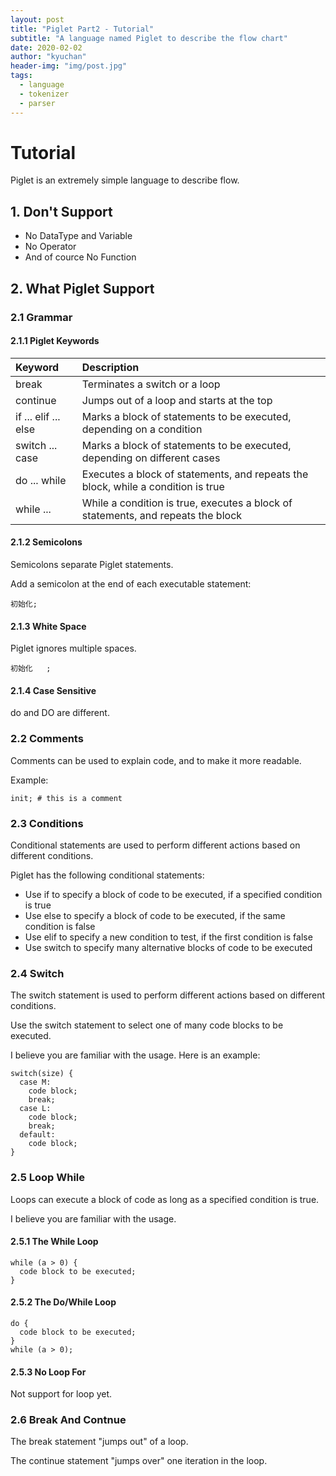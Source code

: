 ```yaml
---
layout: post
title: "Piglet Part2 - Tutorial"
subtitle: "A language named Piglet to describe the flow chart"
date: 2020-02-02
author: "kyuchan"
header-img: "img/post.jpg"
tags:
  - language
  - tokenizer
  - parser
---
```


# Tutorial

Piglet is an extremely simple language to describe flow.

## 1. Don't Support

- No DataType and Variable
- No Operator
- And of cource No Function

## 2. What Piglet Support

### 2.1 Grammar

#### 2.1.1 Piglet Keywords

| Keyword              | Description                                                                      |
| :------------------- | :------------------------------------------------------------------------------- |
| break                | Terminates a switch or a loop                                                    |
| continue             | Jumps out of a loop and starts at the top                                        |
| if ... elif ... else | Marks a block of statements to be executed, depending on a condition             |
| switch ... case      | Marks a block of statements to be executed, depending on different cases         |
| do ... while         | Executes a block of statements, and repeats the block, while a condition is true |
| while ...            | While a condition is true, executes a block of statements, and repeats the block |

#### 2.1.2 Semicolons

Semicolons separate Piglet statements.

Add a semicolon at the end of each executable statement:

```piglet
初始化;
```

#### 2.1.3 White Space

Piglet ignores multiple spaces.

```piglet
初始化   ;
```

#### 2.1.4 Case Sensitive

do and DO are different.

### 2.2 Comments

Comments can be used to explain code, and to make it more readable.

Example:

```piglet
init; # this is a comment
```

### 2.3 Conditions

Conditional statements are used to perform different actions based on different conditions.

Piglet has the following conditional statements:

- Use if to specify a block of code to be executed, if a specified condition is true
- Use else to specify a block of code to be executed, if the same condition is false
- Use elif to specify a new condition to test, if the first condition is false
- Use switch to specify many alternative blocks of code to be executed

### 2.4 Switch

The switch statement is used to perform different actions based on different conditions.

Use the switch statement to select one of many code blocks to be executed.

I believe you are familiar with the usage. Here is an example:

```piglet
switch(size) {
  case M:
    code block;
    break;
  case L:
    code block;
    break;
  default:
    code block;
}
```

### 2.5 Loop While

Loops can execute a block of code as long as a specified condition is true.

I believe you are familiar with the usage.

#### 2.5.1 The While Loop

```piglet
while (a > 0) {
  code block to be executed;
}
```

#### 2.5.2 The Do/While Loop

```piglet
do {
  code block to be executed;
}
while (a > 0);
```

#### 2.5.3 No Loop For

Not support for loop yet.

### 2.6 Break And Contnue

The break statement "jumps out" of a loop.

The continue statement "jumps over" one iteration in the loop.

